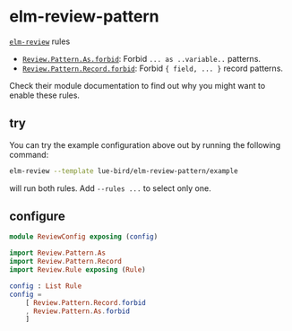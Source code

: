 # elm-review-pattern

[`elm-review`](https://package.elm-lang.org/packages/jfmengels/elm-review/latest/) rules
- [`Review.Pattern.As.forbid`](https://package.elm-lang.org/packages/lue-bird/elm-review-pattern/1.0.0/Review-Pattern-As#forbid): Forbid `... as ..variable..` patterns.
- [`Review.Pattern.Record.forbid`](https://package.elm-lang.org/packages/lue-bird/elm-review-pattern/1.0.0/Review-Pattern-Record#forbid): Forbid `{ field, ... }` record patterns.

Check their module documentation to find out why you might want to enable these rules.

## try

You can try the example configuration above out by running the following command:

```bash
elm-review --template lue-bird/elm-review-pattern/example
```
will run both rules. Add `--rules ...` to select only one.

## configure

```elm
module ReviewConfig exposing (config)

import Review.Pattern.As
import Review.Pattern.Record
import Review.Rule exposing (Rule)

config : List Rule
config =
    [ Review.Pattern.Record.forbid
    , Review.Pattern.As.forbid
    ]
```
